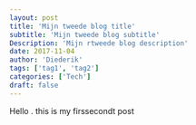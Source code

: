 ```yaml
---
layout: post
title: 'Mijn tweede blog title'
subtitle: 'Mijn tweede blog subtitle'
Description: 'Mijn rtweede blog description'
date: 2017-11-04
author: 'Diederik'
tags: ['tag1', 'tag2']
categories: ['Tech']
draft: false
---
```


Hello . this is my firssecondt post

